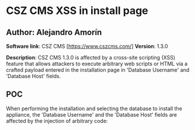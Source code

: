 # CSZ CMS XSS in install page

## Author: Alejandro Amorín

**Software link**: CSZ CMS [https://www.cszcms.com/]
**Version**: 1.3.0

**Description**: CSZ CMS 1.3.0 is affected by a cross-site scripting (XSS) feature that allows attackers to execute arbitrary web scripts or HTML via a crafted payload entered in the installation page in 'Database Username' and 'Database Host' fields.

## POC

When performing the installation and selecting the database to install the appliance, the 'Database Username' and the 'Database Host' fields are affected by the injection of arbitrary code:





